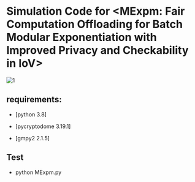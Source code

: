 # Simulation Code for <MExpm: Fair Computation Offloading for Batch Modular Exponentiation with Improved Privacy and Checkability in IoV>

![1](https://github.com/YinDFY/MExpm/assets/127073326/f24659f1-de76-4b86-bbec-5cf6a55c9332)

## requirements:

- [python 3.8]

- [pycryptodome 3.19.1]

- [gmpy2 2.1.5]
  
## Test
- python MExpm.py
